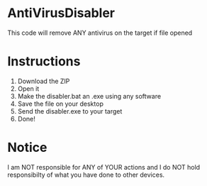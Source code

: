 # AntiVirusDisabler
This code will remove ANY antivirus on the target if file opened

# Instructions
1. Download the ZIP
2. Open it
3. Make the disabler.bat an .exe using any software
4. Save the file on your desktop
5. Send the disabler.exe to your target
6. Done!

# Notice
I am NOT responsible for ANY of YOUR actions and I do NOT hold responsibilty of what you have done to other devices.
